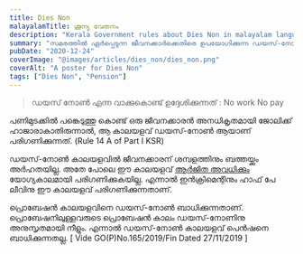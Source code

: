 ```yaml
---
title: Dies Non
malayalamTitle: ശൂന്യ വേതനം
description: "Kerala Government rules about Dies Non in malayalam language, കേരള സർക്കാർ ഡയസ് നോൺ നിയമം മലയാളത്തിൽ."
summary: "സമരത്തിൽ ഏർപ്പെടുന്ന ജീവനക്കാർക്കെതിരെ ഉപയോഗിക്കുന്ന ഡയസ്-നോൺ നിയമത്തെക്കുറിച്ചും, അത് എങ്ങനെ ഔദ്യോഗിക ജീവിതത്തെ ബാധിക്കുന്നു എന്നതിനേക്കുറിച്ചും ഒരു വിശദീകരണം."
pubDate: "2020-12-24"
coverImage: "@images/articles/dies_non/dies_non.png"
coverAlt: "A poster for Dies Non"
tags: ["Dies Non", "Pension"]
---
```


> ഡയസ് നോൺ എന്ന വാക്കുകൊണ്ട് ഉദ്ദേശിക്കുന്നത് : No work No pay

പണിമുടക്കിൽ പങ്കെടുത്തു കൊണ്ട് ഒരു ജീവനക്കാരൻ അനധികൃതമായി ജോലിക്ക് ഹാജാരാകാതിരുന്നാൽ, ആ കാലയളവ് ഡയസ്-നോൺ ആയാണ് പരിഗണിക്കുന്നത്. (Rule 14 A of Part I KSR)

ഡയസ്-നോൺ കാലയളവിൽ ജീവനക്കാരന് ശമ്പളത്തിനും ബത്തയ്ക്കും അർഹതയില്ല. അതേ പോലെ ഈ കാലയളവ് [ആർജിത അവധിക്കും](/article/earned-leave/) യോഗ്യകാലമായി പരിഗണിക്കുകയില്ല. എന്നാൽ ഇൻക്രിമെന്റിനും ഹാഫ് പേ ലീവിനു ഈ കാലയളവ് പരിഗണിക്കുന്നതാണ്.

പ്രൊബേഷൻ കാലയളവിനെ ഡയസ്-നോൺ ബാധിക്കുന്നതാണ്. പ്രൊബേഷനിലുള്ളവരുടെ പ്രൊബേഷൻ കാലം ഡയസ്-നോണിനു അനുസൃതമായി നീളും. എന്നാൽ ഡയസ്-നോൺ കാലയളവ് പെൻഷനെ ബാധിക്കുന്നതല്ല. [ Vide GO(P)No.165/2019/Fin Dated 27/11/2019 ]
